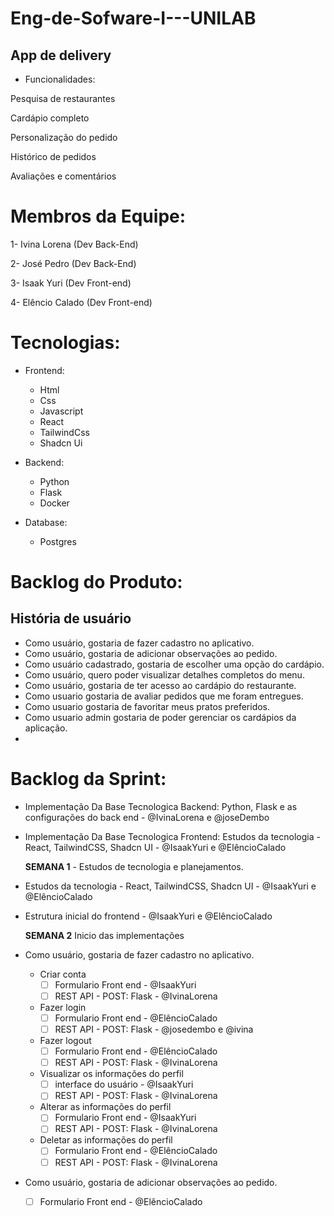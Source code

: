 # Eng-de-Sofware-I---UNILAB
  ## App de delivery
* Funcionalidades:

Pesquisa de restaurantes

Cardápio completo

Personalização do pedido

Histórico de pedidos

Avaliações e comentários


# Membros da Equipe:
1- Ivina Lorena (Dev Back-End)

2- José Pedro (Dev Back-End)

3- Isaak Yuri (Dev Front-end)

4- Elêncio Calado (Dev Front-end)

# Tecnologias:
- Frontend:
    - Html
    - Css
    - Javascript
    - React
    - TailwindCss
    - Shadcn Ui

- Backend:
    - Python
    - Flask
    - Docker
 - Database:
    - Postgres  

# Backlog do Produto:
## História de usuário

* Como usuário, gostaria de fazer cadastro no aplicativo.
* Como usuário, gostaria de adicionar observações ao pedido.
* Como usuário cadastrado, gostaria de escolher uma opção do cardápio.
* Como usuário, quero poder visualizar detalhes completos do menu.
* Como usuário, gostaria de ter acesso ao cardápio do restaurante.
* Como usuario gostaria de avaliar pedidos que me foram entregues.
* Como usuario gostaria de favoritar meus pratos preferidos.
* Como usuario admin gostaria de poder gerenciar os cardápios da aplicação.
* 
# Backlog da Sprint:
- Implementação Da Base Tecnologica Backend: Python, Flask e as configurações do back end - @IvinaLorena e @joseDembo
- Implementação Da Base Tecnologica Frontend: Estudos da tecnologia - React, TailwindCSS, Shadcn UI - @IsaakYuri e @ElêncioCalado

  **SEMANA 1** - Estudos de tecnologia e planejamentos.
- Estudos da tecnologia - React, TailwindCSS, Shadcn UI - @IsaakYuri e @ElêncioCalado
- Estrutura inicial do frontend - @IsaakYuri e @ElêncioCalado

  **SEMANA 2** Inicio das implementações 
- Como usuário, gostaria de fazer cadastro no aplicativo.
  - Criar conta
    - [ ] Formulario Front end - @IsaakYuri 
    - [ ] REST API - POST: Flask - @IvinaLorena  
  - Fazer login
    - [ ] Formulario Front end - @ElêncioCalado 
    - [ ] REST API - POST: Flask - @josedembo e @ivina 
  - Fazer logout
    - [ ] Formulario Front end - @ElêncioCalado 
    - [ ] REST API - POST: Flask - @IvinaLorena 
  - Visualizar os informações do perfil
    - [ ] interface do usuário - @IsaakYuri 
    - [ ] REST API - POST: Flask - @IvinaLorena 
  - Alterar as informações do perfil
    - [ ] Formulario Front end - @IsaakYuri 
    - [ ] REST API - POST: Flask - @IvinaLorena 
  - Deletar as informações do perfil
    - [ ] Formulario Front end - @ElêncioCalado 
    - [ ] REST API - POST: Flask - @IvinaLorena
          
- Como usuário, gostaria de adicionar observações ao pedido.
    - [ ]  Formulario Front end - @ElêncioCalado 
    
